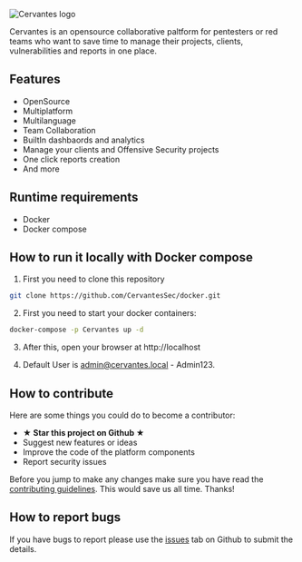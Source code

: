 ![Cervantes logo](https://raw.githubusercontent.com/CervantesSecurity/.github/main/profile/logo-horizontal.png)

Cervantes is an opensource collaborative paltform for pentesters or red teams who want to save time to manage their projects, clients, vulnerabilities and reports in one place. 

## Features
* OpenSource
* Multiplatform
* Multilanguage
* Team Collaboration
* BuiltIn dashbaords and analytics
* Manage your clients and Offensive Security projects
* One click reports creation
* And more

## Runtime requirements

- Docker
- Docker compose

## How to run it locally with Docker compose 

1. First you need to clone this repository

```sh
git clone https://github.com/CervantesSec/docker.git
```

2. First you need to start your docker containers:

```sh
docker-compose -p Cervantes up -d
```

3. After this, open your browser at http://localhost

4. Default User is admin@cervantes.local - Admin123.

## How to contribute

Here are some things you could do to become a contributor:

- **★ Star this project on Github ★**
- Suggest new features or ideas 
- Improve the code of the platform components
- Report security issues

Before you jump to make any changes make sure you have read the [contributing guidelines](CONTRIBUTING.md). This would save us all time. Thanks!

## How to report bugs

If you have bugs to report please use the [issues](https://github.com/CervantesSec/cervantes/issues) tab on Github to submit the details.
